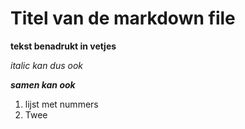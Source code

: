 # Titel van de markdown file

**tekst benadrukt in vetjes**

*italic kan dus ook*

***samen kan ook***

1. lijst met nummers
2. Twee
